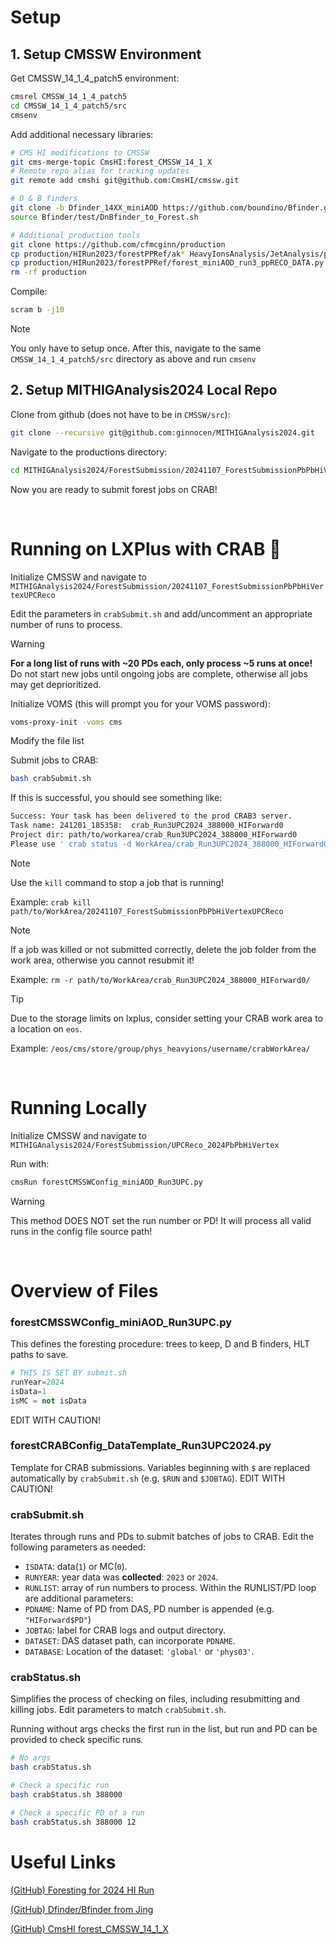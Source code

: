 # Setup

## 1. Setup CMSSW Environment

Get CMSSW_14_1_4_patch5 environment:
```bash
cmsrel CMSSW_14_1_4_patch5
cd CMSSW_14_1_4_patch5/src
cmsenv
```

Add additional necessary libraries:
```bash
# CMS HI modifications to CMSSW
git cms-merge-topic CmsHI:forest_CMSSW_14_1_X
# Remote repo alias for tracking updates
git remote add cmshi git@github.com:CmsHI/cmssw.git

# D & B finders
git clone -b Dfinder_14XX_miniAOD https://github.com/boundino/Bfinder.git --depth 1
source Bfinder/test/DnBfinder_to_Forest.sh

# Additional production tools
git clone https://github.com/cfmcginn/production
cp production/HIRun2023/forestPPRef/ak* HeavyIonsAnalysis/JetAnalysis/python/
cp production/HIRun2023/forestPPRef/forest_miniAOD_run3_ppRECO_DATA.py HeavyIonsAnalysis/Configuration/test/
rm -rf production
```

Compile:
```bash
scram b -j10
```

> [!NOTE]
> You only have to setup once. After this, navigate to the same
> `CMSSW_14_1_4_patch5/src` directory as above and run `cmsenv`

## 2. Setup MITHIGAnalysis2024 Local Repo
Clone from github (does not have to be in `CMSSW/src`):
```bash
git clone --recursive git@github.com:ginnocen/MITHIGAnalysis2024.git
```

Navigate to the productions directory:
```bash
cd MITHIGAnalysis2024/ForestSubmission/20241107_ForestSubmissionPbPbHiVertexUPCReco
```

Now you are ready to submit forest jobs on CRAB!

&nbsp;
&nbsp;



# Running on LXPlus with CRAB :crab:
Initialize CMSSW and navigate to 
`MITHIGAnalysis2024/ForestSubmission/20241107_ForestSubmissionPbPbHiVertexUPCReco`

Edit the parameters in `crabSubmit.sh` and add/uncomment an appropriate number
of runs to process.

> [!WARNING]
> **For a long list of runs with ~20 PDs each, only process ~5 runs at once!**
> Do not start new jobs until ongoing jobs are complete, 
> otherwise all jobs may get deprioritized.

Initialize VOMS (this will prompt you for your VOMS password):
```bash
voms-proxy-init -voms cms
```

Modify the file list 

Submit jobs to CRAB:
```bash
bash crabSubmit.sh
```

If this is successful, you should see something like:
```bash
Success: Your task has been delivered to the prod CRAB3 server.
Task name: 241201_185358:  crab_Run3UPC2024_388000_HIForward0
Project dir: path/to/workarea/crab_Run3UPC2024_388000_HIForward0
Please use ' crab status -d WorkArea/crab_Run3UPC2024_388000_HIForward0 ' to check how the submission process proceeds.
```

> [!NOTE]
> Use the `kill` command to stop a job that is running!
>
> Example: `crab kill path/to/WorkArea/20241107_ForestSubmissionPbPbHiVertexUPCReco`

> [!NOTE]
> If a job was killed or not submitted correctly, delete the job folder from 
> the work area, otherwise you cannot resubmit it!
>
> Example: `rm -r path/to/WorkArea/crab_Run3UPC2024_388000_HIForward0/`

> [!TIP]
> Due to the storage limits on lxplus, consider setting your CRAB work area
> to a location on `eos`.
>
> Example: `/eos/cms/store/group/phys_heavyions/username/crabWorkArea/`

&nbsp;
&nbsp;



# Running Locally
Initialize CMSSW and navigate to 
`MITHIGAnalysis2024/ForestSubmission/UPCReco_2024PbPbHiVertex`

Run with:
```bash
cmsRun forestCMSSWConfig_miniAOD_Run3UPC.py
```

> [!WARNING]
> This method DOES NOT set the run number or PD! It will process all
> valid runs in the config file source path!

&nbsp;
&nbsp;



# Overview of Files

### forestCMSSWConfig_miniAOD_Run3UPC.py
This defines the foresting procedure: trees to keep, D and B finders,
HLT paths to save.
```python
# THIS IS SET BY submit.sh
runYear=2024
isData=1
isMC = not isData
```
EDIT WITH CAUTION!

### forestCRABConfig_DataTemplate_Run3UPC2024.py
Template for CRAB submissions. Variables beginning with `$` are replaced
automatically by `crabSubmit.sh` (e.g. `$RUN` and `$JOBTAG`). EDIT WITH CAUTION!

### crabSubmit.sh
Iterates through runs and PDs to submit batches of jobs to CRAB. Edit the 
following parameters as needed:
  * `ISDATA`: data(`1`) or MC(`0`).
  * `RUNYEAR`: year data was **collected**: `2023` or `2024`.
  * `RUNLIST`: array of run numbers to process.
Within the RUNLIST/PD loop are additional parameters:
  * `PDNAME`: Name of PD from DAS, PD number is appended (e.g. `"HIForward$PD"`)
  * `JOBTAG`: label for CRAB logs and output directory.
  * `DATASET`: DAS dataset path, can incorporate `PDNAME`.
  * `DATABASE`: Location of the dataset: `'global'` or `'phys03'`.

### crabStatus.sh
Simplifies the process of checking on files, including resubmitting and killing
jobs. Edit parameters to match `crabSubmit.sh`. 

Running without args checks the first run in the list, but
run and PD can be provided to check specific runs.
```bash
# No args
bash crabStatus.sh

# Check a specific run
bash crabStatus.sh 388000

# Check a specific PD of a run
bash crabStatus.sh 388000 12
```



# Useful Links

[(GitHub) Foresting for 2024 HI Run](https://github.com/jusaviin/HiForestSetupPbPbRun2024)

[(GitHub) Dfinder/Bfinder from Jing](https://github.com/boundino/Bfinder)

[(GitHub) CmsHI forest_CMSSW_14_1_X](https://github.com/CmsHI/cmssw/tree/forest_CMSSW_14_1_X/HeavyIonsAnalysis/Configuration/test)
